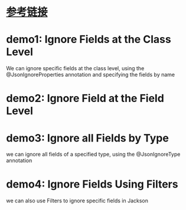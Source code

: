 # [参考链接](http://www.baeldung.com/jackson-ignore-properties-on-serialization)   

# demo1: Ignore Fields at the Class Level
We can ignore specific fields at the class level, using the @JsonIgnoreProperties annotation and specifying the fields by name

# demo2: Ignore Field at the Field Level

# demo3: Ignore all Fields by Type
we can ignore all fields of a specified type, using the @JsonIgnoreType annotation

# demo4: Ignore Fields Using Filters
we can also use Filters to ignore specific fields in Jackson






